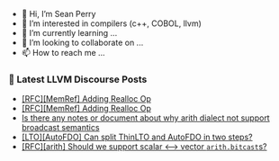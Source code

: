 - 👋 Hi, I’m Sean Perry
- 👀 I’m interested in compilers (c++, COBOL, llvm)
- 🌱 I’m currently learning ...
- 💞️ I’m looking to collaborate on ...
- 📫 How to reach me ...

<!---
s66perry/s66perry is a ✨ special ✨ repository because its `README.md` (this file) appears on your GitHub profile.
You can click the Preview link to take a look at your changes.
--->
### 📕 Latest LLVM Discourse Posts

<!-- DISCOURSE-LLVM:START -->
- [[RFC][MemRef] Adding Realloc Op](https://discourse.llvm.org/t/rfc-memref-adding-realloc-op/65132#post_17)
- [[RFC][MemRef] Adding Realloc Op](https://discourse.llvm.org/t/rfc-memref-adding-realloc-op/65132#post_16)
- [Is there any notes or document about why arith dialect not support broadcast semantics](https://discourse.llvm.org/t/is-there-any-notes-or-document-about-why-arith-dialect-not-support-broadcast-semantics/65468#post_1)
- [[LTO][AutoFDO] Can split ThinLTO and AutoFDO in two steps?](https://discourse.llvm.org/t/lto-autofdo-can-split-thinlto-and-autofdo-in-two-steps/65467#post_1)
- [[RFC][arith] Should we support scalar &lt;--&gt; vector `arith.bitcast`s?](https://discourse.llvm.org/t/rfc-arith-should-we-support-scalar-vector-arith-bitcast-s/65427#post_2)
<!-- DISCOURSE-LLVM:END -->
